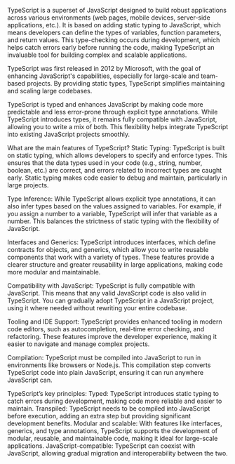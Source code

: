 TypeScript is a superset of JavaScript designed to build robust applications across various environments (web pages, mobile devices, server-side applications, etc.). It is based on adding static typing to JavaScript, which means developers can define the types of variables, function parameters, and return values. This type-checking occurs during development, which helps catch errors early before running the code, making TypeScript an invaluable tool for building complex and scalable applications.

TypeScript was first released in 2012 by Microsoft, with the goal of enhancing JavaScript's capabilities, especially for large-scale and team-based projects. By providing static types, TypeScript simplifies maintaining and scaling large codebases.

TypeScript is typed and enhances JavaScript by making code more predictable and less error-prone through explicit type annotations. While TypeScript introduces types, it remains fully compatible with JavaScript, allowing you to write a mix of both. This flexibility helps integrate TypeScript into existing JavaScript projects smoothly.

What are the main features of TypeScript?
Static Typing:
TypeScript is built on static typing, which allows developers to specify and enforce types. This ensures that the data types used in your code (e.g., string, number, boolean, etc.) are correct, and errors related to incorrect types are caught early. Static typing makes code easier to debug and maintain, particularly in large projects.

Type Inference:
While TypeScript allows explicit type annotations, it can also infer types based on the values assigned to variables. For example, if you assign a number to a variable, TypeScript will infer that variable as a number. This balances the strictness of static typing with the flexibility of JavaScript.

Interfaces and Generics:
TypeScript introduces interfaces, which define contracts for objects, and generics, which allow you to write reusable components that work with a variety of types. These features provide a clearer structure and greater reusability in large applications, making code more modular and maintainable.

Compatibility with JavaScript:
TypeScript is fully compatible with JavaScript. This means that any valid JavaScript code is also valid in TypeScript. You can gradually adopt TypeScript in a JavaScript project, using it where needed without rewriting your entire codebase.

Tooling and IDE Support:
TypeScript provides enhanced tooling in modern code editors, such as autocompletion, real-time error checking, and refactoring. These features improve the developer experience, making it easier to navigate and manage complex projects.

Compilation:
TypeScript must be compiled into JavaScript to run in environments like browsers or Node.js. This compilation step converts TypeScript code into plain JavaScript, ensuring it can run anywhere JavaScript can.

TypeScript’s key principles:
Typed: TypeScript introduces static typing to catch errors during development, making code more reliable and easier to maintain.
Transpiled: TypeScript needs to be compiled into JavaScript before execution, adding an extra step but providing significant development benefits.
Modular and scalable: With features like interfaces, generics, and type annotations, TypeScript supports the development of modular, reusable, and maintainable code, making it ideal for large-scale applications.
JavaScript-compatible: TypeScript can coexist with JavaScript, allowing gradual migration and interoperability between the two.
